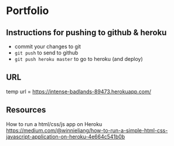 # Portfolio

## Instructions for pushing to github & heroku

- commit your changes to git
- `git push` to send to github
- `git push heroku master` to go to heroku (and deploy)

## URL

temp url = https://intense-badlands-89473.herokuapp.com/

## Resources
How to run a html/css/js app on Heroku https://medium.com/@winnieliang/how-to-run-a-simple-html-css-javascript-application-on-heroku-4e664c541b0b
